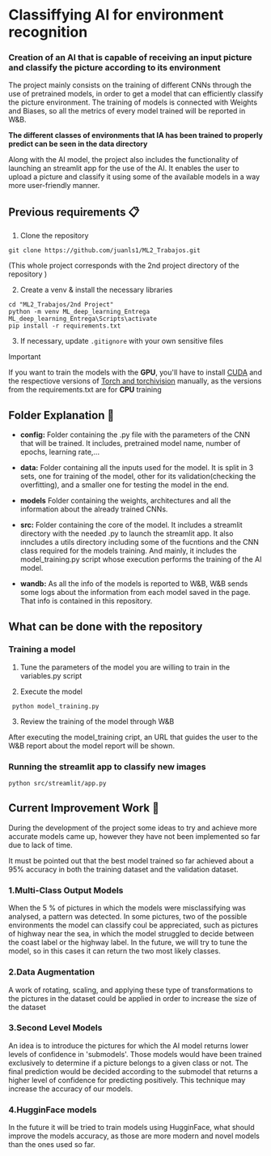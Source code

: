 # Classiffying AI for environment recognition

### Creation of an AI that is capable of receiving an input picture and classify the picture according to its environment 

The project mainly consists on the training of different CNNs through the use of pretrained models, in order to get a model that can efficiently classify the picture environment. 
The training of models is connected with Weights and Biases, so all the metrics of every model trained will be reported in W&B.

**The different classes of environments that IA has been trained to properly predict can be seen in the data directory** 

Along with the AI model, the project also includes the functionality of launching an streamlit app for the use of the AI. It enables the user to upload a picture and classify it using some of the available models in a way more user-friendly manner.


## Previous requirements 📋

 1. Clone the repository

```
git clone https://github.com/juanls1/ML2_Trabajos.git
```

(This whole project corresponds with the 2nd project directory of the repository )

 2. Create a venv & install the necessary libraries 

```
cd "ML2_Trabajos/2nd Project"
python -m venv ML_deep_learning_Entrega
ML_deep_learning_Entrega\Scripts\activate
pip install -r requirements.txt

```

3. If necessary, update ```.gitignore``` with your own sensitive files



> [!IMPORTANT]
> If you want to train the models with the **GPU**, you'll have to install [CUDA](https://developer.nvidia.com/cuda-toolkit-archive) and the respectiove versions of [Torch and torchivision](https://pytorch.org/) manually, as the versions from the requirements.txt are for **CPU** training

## Folder Explanation :file_folder: 

 + **config:** Folder containing the .py file with the parameters of the CNN that will be trained. It includes, pretrained model name, number of epochs, learning rate,... 

 + **data:** Folder containing all the inputs used for the model. It is split in 3 sets, one for training of the model, other for its validation(checking the overfitting), and a smaller one for testing the model in the end.

 + **models** Folder containing the weights, architectures and all the information about the already trained CNNs.

 + **src:** Folder containing the core of the model. It includes a streamlit directory with the needed .py to launch the streamlit app. It also inncludes a utils directory including some of the fucntions and the CNN class required for the models training.
 And mainly, it includes the model_training.py script whose execution performs the training of the AI model.

 + **wandb:** As all the info of the models is reported to W&B, W&B sends some logs about the information from each model saved in the page. That info is contained in this repository.


## What can be done with the repository  

 ### Training a model

1. Tune the parameters of the model you are willing to train in the variables.py script

2. Execute the model
```
 python model_training.py
```
3. Review the training of the model through W&B

After executing the model_training cript, an URL that guides the user to the W&B report about the model report will be shown.



### Running the streamlit app to classify new images
```
python src/streamlit/app.py

```



 
## Current Improvement Work 🔧

During the development of the project some ideas to try and achieve more accurate models came up, however they have not been implemented so far due to lack of time.

It must be pointed out that the best model trained so far achieved about a 95% accuracy in both the training dataset and the validation dataset. 

### 1.Multi-Class Output Models
 When the 5 % of pictures in which the models were misclassifying was analysed, a pattern was detected. In some pictures, two of the possible environments the model can classify coul be appreciated, such as pictures of highway near the sea, in which the model struggled to decide between the coast label or the highway label. In the future, we will try to tune the model, so in this cases it can return the two most likely classes.

### 2.Data Augmentation
 A work of rotating, scaling, and applying these type of transformations to the pictures in the dataset could be applied in order to increase the size of the dataset

### 3.Second Level Models
 An idea is to introduce the pictures for which the AI model returns lower levels of confidence in 'submodels'. Those models would have been trained exclusively to determine if a picture belongs to a given class or not. The final prediction would be decided according to the submodel that returns a higher level of confidence for predicting positively. This technique may increase the accuracy of our models.

### 4.HugginFace models
 In the future it will be tried to train models using HugginFace, what should improve the models accuracy, as those are more modern and novel models than the ones used so far.

